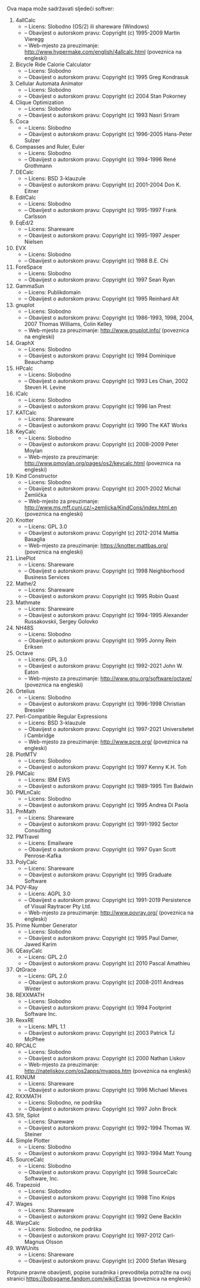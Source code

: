 ﻿Ova mapa može sadržavati sljedeći softver:

1. 4allCalc
   - – Licens: Slobodno (OS/2) ili shareware (Windows)
   - – Obavijest o autorskom pravu: Copyright (c) 1995-2009 Martin Vieregg
   - – Web-mjesto za preuzimanje: http://www.hypermake.com/english/4allcalc.html (poveznica na engleski)
2. Bicycle Ride Calorie Calculator
   - – Licens: Slobodno
   - – Obavijest o autorskom pravu: Copyright (c) 1995 Greg Kondrasuk
3. Cellular Automata Animator
   - – Licens: Slobodno
   - – Obavijest o autorskom pravu: Copyright (c) 2004 Stan Pokorney
4. Clique Optimization
   - – Licens: Slobodno
   - – Obavijest o autorskom pravu: Copyright (c) 1993 Nasri Sriram
5. Coca
   - – Licens: Slobodno
   - – Obavijest o autorskom pravu: Copyright (c) 1996-2005 Hans-Peter Sulzer
6. Compasses and Ruler, Euler
   - – Licens: Slobodno
   - – Obavijest o autorskom pravu: Copyright (c) 1994-1996 René Grothmann
7. DECalc
   - – Licens: BSD 3-klauzule
   - – Obavijest o autorskom pravu: Copyright (c) 2001-2004 Don K. Eitner
8. EditCalc
   - – Licens: Slobodno
   - – Obavijest o autorskom pravu: Copyright (c) 1995-1997 Frank Carlsson
9. EqEd/2
   - – Licens: Shareware
   - – Obavijest o autorskom pravu: Copyright (c) 1995-1997 Jesper Nielsen
10. EVX
    - – Licens: Slobodno
    - – Obavijest o autorskom pravu: Copyright (c) 1988 B.E. Chi
11. ForeSpace
    - – Licens: Slobodno
    - – Obavijest o autorskom pravu: Copyright (c) 1997 Sean Ryan
12. GammaSun
    - – Licens: Publikdomain
    - – Obavijest o autorskom pravu: Copyright (c) 1995 Reinhard Alt
13. gnuplot
    - – Licens: Slobodno
    - – Obavijest o autorskom pravu: Copyright (c) 1986-1993, 1998, 2004, 2007 Thomas Williams, Colin Kelley
    - – Web-mjesto za preuzimanje: http://www.gnuplot.info/ (poveznica na engleski)
14. GraphX
    - – Licens: Slobodno
    - – Obavijest o autorskom pravu: Copyright (c) 1994 Dominique Beauchamp
15. HPcalc
    - – Licens: Slobodno
    - – Obavijest o autorskom pravu: Copyright (c) 1993 Les Chan, 2002 Steven H. Levine
16. ICalc
    - – Licens: Slobodno
    - – Obavijest o autorskom pravu: Copyright (c) 1996 Ian Prest
17. KATCalc
    - – Licens: Shareware
    - – Obavijest o autorskom pravu: Copyright (c) 1990 The KAT Works
18. KeyCalc
    - – Licens: Slobodno
    - – Obavijest o autorskom pravu: Copyright (c) 2008-2009 Peter Moylan
    - – Web-mjesto za preuzimanje: http://www.pmoylan.org/pages/os2/keycalc.html (poveznica na engleski)
19. Kind Constructor
    - – Licens: Slobodno
    - – Obavijest o autorskom pravu: Copyright (c) 2001-2002 Michal Žemlička
    - – Web-mjesto za preuzimanje: http://www.ms.mff.cuni.cz/~zemlicka/KindCons/index.html.en (poveznica na engleski)
20. Knotter
    - – Licens: GPL 3.0
    - – Obavijest o autorskom pravu: Copyright (c) 2012-2014 Mattia Basaglia
    - – Web-mjesto za preuzimanje: https://knotter.mattbas.org/ (poveznica na engleski)
21. LinePlot
    - – Licens: Shareware
    - – Obavijest o autorskom pravu: Copyright (c) 1998 Neighborhood Business Services
22. Mathe/2
    - – Licens: Shareware
    - – Obavijest o autorskom pravu: Copyright (c) 1995 Robin Quast
23. Mathmate
    - – Licens: Shareware
    - – Obavijest o autorskom pravu: Copyright (c) 1994-1995 Alexander Russakovskii, Sergey Golovko
24. NH48S
    - – Licens: Slobodno
    - – Obavijest o autorskom pravu: Copyright (c) 1995 Jonny Rein Eriksen
25. Octave
    - – Licens: GPL 3.0
    - – Obavijest o autorskom pravu: Copyright (c) 1992-2021 John W. Eaton
    - – Web-mjesto za preuzimanje: http://www.gnu.org/software/octave/ (poveznica na engleski)
26. Ortelius
    - – Licens: Slobodno
    - – Obavijest o autorskom pravu: Copyright (c) 1996-1998 Christian Bressler
27. Perl-Compatible Regular Expressions
    - – Licens: BSD 3-klauzule
    - – Obavijest o autorskom pravu: Copyright (c) 1997-2021 Universitetet i Cambridge
    - – Web-mjesto za preuzimanje: http://www.pcre.org/ (poveznica na engleski)
28. PlotMTV
    - – Licens: Slobodno
    - – Obavijest o autorskom pravu: Copyright (c) 1997 Kenny K.H. Toh
29. PMCalc
    - – Licens: IBM EWS
    - – Obavijest o autorskom pravu: Copyright (c) 1989-1995 Tim Baldwin
30. PMLnCalc
    - – Licens: Slobodno
    - – Obavijest o autorskom pravu: Copyright (c) 1995 Andrea Di Paola
31. PmMath
    - – Licens: Shareware
    - – Obavijest o autorskom pravu: Copyright (c) 1991-1992 Sector Consulting
32. PMTravel
    - – Licens: Emailware
    - – Obavijest o autorskom pravu: Copyright (c) 1997 Gyan Scott Penrose-Kafka
33. PolyCalc
    - – Licens: Shareware
    - – Obavijest o autorskom pravu: Copyright (c) 1995 Graduate Software
34. POV-Ray
    - – Licens: AGPL 3.0
    - – Obavijest o autorskom pravu: Copyright (c) 1991-2019 Persistence of Visual Raytracer Pty Ltd.
    - – Web-mjesto za preuzimanje: http://www.povray.org/ (poveznica na engleski)
35. Prime Number Generator
    - – Licens: Slobodno
    - – Obavijest o autorskom pravu: Copyright (c) 1995 Paul Damer, Jawed Karim
36. QEasyCalc
    - – Licens: GPL 2.0
    - – Obavijest o autorskom pravu: Copyright (c) 2010 Pascal Amathieu
37. QtGrace
    - – Licens: GPL 2.0
    - – Obavijest o autorskom pravu: Copyright (c) 2008-2011 Andreas Winter
38. REXXMATH
    - – Licens: Slobodno
    - – Obavijest o autorskom pravu: Copyright (c) 1994 Footprint Software Inc.
39. RexxRE
    - – Licens: MPL 1.1
    - – Obavijest o autorskom pravu: Copyright (c) 2003 Patrick TJ McPhee
40. RPCALC
    - – Licens: Slobodno
    - – Obavijest o autorskom pravu: Copyright (c) 2000 Nathan Liskov
    - – Web-mjesto za preuzimanje: http://nateliskov.com/os2apps/myapps.htm (poveznica na engleski)
41. RXNUM
    - – Licens: Shareware
    - – Obavijest o autorskom pravu: Copyright (c) 1996 Michael Mieves
42. RXXMATH
    - – Licens: Slobodno, ne podrška
    - – Obavijest o autorskom pravu: Copyright (c) 1997 John Brock
43. Sfit, Splot
    - – Licens: Shareware
    - – Obavijest o autorskom pravu: Copyright (c) 1992-1994 Thomas W. Steiner
44. Simple Plotter
    - – Licens: Slobodno
    - – Obavijest o autorskom pravu: Copyright (c) 1993-1994 Matt Young
45. SourceCalc
    - – Licens: Slobodno
    - – Obavijest o autorskom pravu: Copyright (c) 1998 SourceCalc Software, Inc.
46. Trapezoid
    - – Licens: Slobodno
    - – Obavijest o autorskom pravu: Copyright (c) 1998 Tino Knips
47. Wages
    - – Licens: Shareware
    - – Obavijest o autorskom pravu: Copyright (c) 1992 Gene Backlin
48. WarpCalc
    - – Licens: Slobodno, ne podrška
    - – Obavijest o autorskom pravu: Copyright (c) 1997-2012 Carl-Magnus Olsson
49. WWUnits
    - – Licens: Shareware
    - – Obavijest o autorskom pravu: Copyright (c) 2000 Stefan Wesarg

Potpune pravne obavijesti, popise suradnika i prevoditelja potražite na ovoj stranici https://bobsgame.fandom.com/wiki/Extras (poveznica na engleski)
